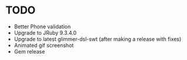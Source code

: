 # TODO

- Better Phone validation
- Upgrade to JRuby 9.3.4.0
- Upgrade to latest glimmer-dsl-swt (after making a release with fixes)
- Animated gif screenshot
- Gem release
